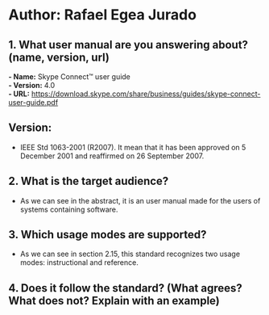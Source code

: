 

# Author: Rafael Egea Jurado

## 1. What user manual are you answering about? (name, version, url)
**- Name:** Skype Connect™ user guide  
**- Version:** 4.0  
**- URL:** https://download.skype.com/share/business/guides/skype-connect-user-guide.pdf  

## Version:  
- IEEE Std 1063-2001 (R2007). It mean that it has been approved on 5 December 2001 and reaffirmed on 26 September 2007.

## 2. What is the target audience?
- As we can see in the abstract, it is an user manual made for the users of systems containing software.

## 3. Which usage modes are supported?
- As we can see in section 2.15, this standard recognizes two usage modes: instructional and reference.

## 4. Does it follow the standard? (What agrees? What does not? Explain with an example)
